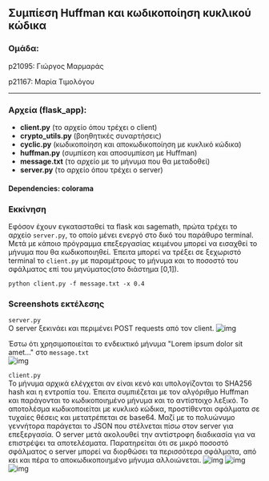 Συμπίεση Huffman και κωδικοποίηση κυκλικού κώδικα
---
### Ομάδα:
p21095: Γιώργος Μαρμαράς

p21167: Μαρία Τιμολόγου

---

### **Αρχεία (flask_app)**:
- **client.py** (το αρχείο όπου τρέχει ο client)
- **crypto_utils.py** (βοηθητικές συναρτήσεις)
- **cyclic.py** (κωδικοποίηση και αποκωδικοποίηση με κυκλικό κώδικα)
- **huffman.py** (συμπίεση και αποσυμπίεση με Huffman)
- **message.txt** (το αρχείο με το μήνυμα που θα μεταδοθεί)
- **server.py** (το αρχείο όπου τρέχει ο server)

#### Dependencies: colorama

### Εκκίνηση
Εφόσον έχουν εγκατασταθεί τα flask και sagemath, πρώτα τρέχει το αρχείο `server.py`, το οποίο μένει ενεργό στο δικό του παράθυρο terminal. Μετά με κάποιο πρόγραμμα επεξεργασίας κειμένου μπορεί να εισαχθεί το μήνυμα που θα κωδικοποιηθεί. Έπειτα μπορεί να τρέξει σε ξεχωριστό terminal το `client.py` με παραμέτρους το μήνυμα και το ποσοστό του σφάλματος επί του μηνύματος(στο διάστημα [0,1]).

```
python client.py -f message.txt -x 0.4
```
### Screenshots εκτέλεσης
`server.py`<br>
Ο server ξεκινάει και περιμένει POST requests από τον client.
![img](https://i.imgur.com/LzaniSU.png)

Έστω ότι χρησιμοποιείται το ενδεικτικό μήνυμα "Lorem ipsum dolor sit amet..." στο `message.txt`<br>
![img](https://i.imgur.com/xmAUNEP.png)

`client.py`<br>
Το μήνυμα αρχικά ελέγχεται αν είναι κενό και υπολογίζονται το SHA256 hash και η εντροπία του. Έπειτα συμπιέζεται με τον αλγόριθμο Ηuffman και παράγονται το κωδικοποιημένο μήνυμα και το αντίστοιχο λεξικό. Το αποτολέσμα κωδικοποιείται με κυκλικό κώδικα, προστίθενται σφάλματα σε τυχαίες θέσεις και μετατρέπεται σε base64. Μαζί με το πολυώνυμο γεννήτορα παράγεται το JSON που στέλνεται πίσω στον server για επεξεργασία. Ο server μετά ακολουθεί την αντίστροφη διαδικασία για να επιστρέψει τα αποτελέσματα. Παρατηρείται ότι σε μικρό ποσοστό σφάλματος ο server μπορεί να διορθώσει τα περισσότερα σφάλματα, από κει και πέρα το αποκωδικοποιημένο μήνυμα αλλοιώνεται.
![img](https://i.imgur.com/pR4yLo8.png)
![img](https://i.imgur.com/PbgIVZF.png)
![img](https://i.imgur.com/Fz2uQ56.png)
